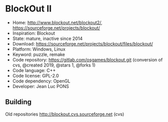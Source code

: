 # BlockOut II

- Home: http://www.blockout.net/blockout2/, https://sourceforge.net/projects/blockout/
- Inspiration: Blockout
- State: mature, inactive since 2014
- Download: https://sourceforge.net/projects/blockout/files/blockout/
- Platform: Windows, Linux
- Keyword: puzzle, remake
- Code repository: https://gitlab.com/osgames/blockout.git (conversion of cvs, @created 2019, @stars 1, @forks 1)
- Code language: C++
- Code license: GPL-2.0
- Code dependency: OpenGL
- Developer: Jean Luc PONS

## Building

Old repositories http://blockout.cvs.sourceforge.net (cvs)